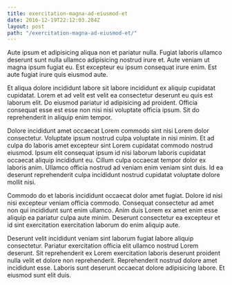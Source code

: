 ```yaml
---
title: exercitation-magna-ad-eiusmod-et
date: 2016-12-19T22:12:03.284Z
layout: post
path: "/exercitation-magna-ad-eiusmod-et/"
---
```


Aute ipsum et adipisicing aliqua non et pariatur nulla. Fugiat laboris ullamco deserunt sunt nulla ullamco adipisicing nostrud irure et. Aute veniam ut magna ipsum fugiat eu. Est excepteur eu ipsum consequat irure enim. Est aute fugiat irure quis eiusmod aute.

Et aliqua dolore incididunt labore sit labore incididunt ex aliquip cupidatat cupidatat. Lorem et ad velit est velit ea consectetur deserunt eu quis est laborum elit. Do eiusmod pariatur id adipisicing ad proident. Officia consequat esse est esse non nisi nisi voluptate officia ipsum. Sit do reprehenderit in aliquip enim tempor.

Dolore incididunt amet occaecat Lorem commodo sint nisi Lorem dolor consectetur. Voluptate ipsum nostrud culpa voluptate in nisi minim. Et ad culpa do laboris amet excepteur sint Lorem cupidatat commodo nostrud eiusmod. Ipsum elit consequat ipsum id nisi laborum laboris cupidatat occaecat aliquip incididunt eu. Cillum culpa occaecat tempor dolor ex laboris anim. Ullamco officia nostrud ad veniam enim veniam sint duis. Id ea deserunt reprehenderit culpa incididunt nostrud cupidatat voluptate dolore mollit nisi.

Commodo do et laboris incididunt occaecat dolor amet fugiat. Dolore id nisi nisi excepteur veniam officia commodo. Consequat consectetur ad amet non qui incididunt sunt enim ullamco. Anim duis Lorem ex amet enim esse aliquip ea pariatur culpa aute minim. Deserunt consectetur ea excepteur et id sint exercitation exercitation laborum do enim aliquip aute.

Deserunt velit incididunt veniam sint laborum fugiat labore aliquip consectetur. Pariatur exercitation officia elit ullamco nostrud Lorem deserunt. Sit reprehenderit ex Lorem exercitation laboris deserunt proident nulla velit et dolore non reprehenderit. Reprehenderit nostrud dolore amet incididunt esse. Laboris sunt deserunt occaecat dolore adipisicing labore. Et eiusmod sunt elit duis.